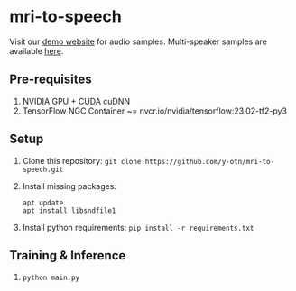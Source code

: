 # mri-to-speech

Visit our [demo website](https://y-otn.github.io/mri-to-speech-demo/) for audio samples. Multi-speaker samples are available [here](https://y-otn.github.io/mri-to-speech-multi-demo/).

## Pre-requisites

1. NVIDIA GPU + CUDA cuDNN
2. TensorFlow NGC Container ~= nvcr.io/nvidia/tensorflow:23.02-tf2-py3

## Setup

1. Clone this repository: `git clone https://github.com/y-otn/mri-to-speech.git`
2. Install missing packages:

    ```console
    apt update
    apt install libsndfile1
    ```

3. Install python requirements: `pip install -r requirements.txt`

## Training & Inference

1. `python main.py`
